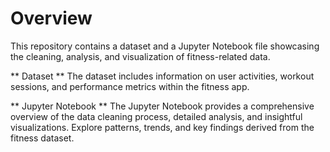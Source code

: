 # Overview
This repository contains a dataset and a Jupyter Notebook file showcasing the cleaning, analysis, and visualization of fitness-related data.

** Dataset **
The dataset includes information on user activities, workout sessions, and performance metrics within the fitness app.

** Jupyter Notebook **
The Jupyter Notebook provides a comprehensive overview of the data cleaning process, detailed analysis, and insightful visualizations. 
Explore patterns, trends, and key findings derived from the fitness dataset.
